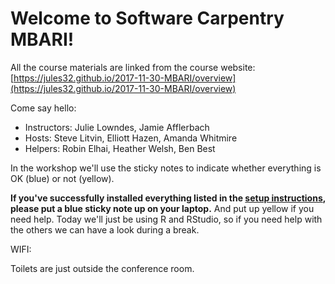 # Welcome to Software Carpentry MBARI!

All the course materials are linked from the course website: [https://jules32.github.io/2017-11-30-MBARI/overview](https://jules32.github.io/2017-11-30-MBARI/overview)

Come say hello: 
 
- Instructors: Julie Lowndes, Jamie Afflerbach
- Hosts: Steve Litvin, Elliott Hazen, Amanda Whitmire
- Helpers: Robin Elhai, Heather Welsh, Ben Best

In the workshop we'll use the sticky notes to indicate whether everything is OK (blue) or not (yellow).

**If you've successfully installed everything listed in the [setup instructions](http://jules32.github.io/2017-11-30-MBARI/#setup), please put a blue sticky note up on your laptop.** And put up yellow if you need help. Today we'll just be using R and RStudio, so if you need help with the others we can have a look during a break.

WIFI:  

Toilets are just outside the conference room.
